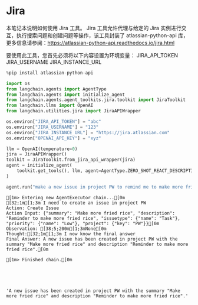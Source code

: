 # Jira

本笔记本说明如何使用 Jira 工具。
Jira 工具允许代理与给定的 Jira 实例进行交互，执行搜索问题和创建问题等操作，该工具封装了 atlassian-python-api 库，更多信息请参阅：https://atlassian-python-api.readthedocs.io/jira.html

要使用此工具，您首先必须将以下内容设置为环境变量：
    JIRA_API_TOKEN
    JIRA_USERNAME
    JIRA_INSTANCE_URL


```python
%pip install atlassian-python-api
```


```python
import os
from langchain.agents import AgentType
from langchain.agents import initialize_agent
from langchain.agents.agent_toolkits.jira.toolkit import JiraToolkit
from langchain.llms import OpenAI
from langchain.utilities.jira import JiraAPIWrapper
```


```python
os.environ["JIRA_API_TOKEN"] = "abc"
os.environ["JIRA_USERNAME"] = "123"
os.environ["JIRA_INSTANCE_URL"] = "https://jira.atlassian.com"
os.environ["OPENAI_API_KEY"] = "xyz"
```


```python
llm = OpenAI(temperature=0)
jira = JiraAPIWrapper()
toolkit = JiraToolkit.from_jira_api_wrapper(jira)
agent = initialize_agent(
    toolkit.get_tools(), llm, agent=AgentType.ZERO_SHOT_REACT_DESCRIPTION, verbose=True
)
```


```python
agent.run("make a new issue in project PW to remind me to make more fried rice")
```

    
    
    [1m> Entering new AgentExecutor chain...[0m
    [32;1m[1;3m I need to create an issue in project PW
    Action: Create Issue
    Action Input: {"summary": "Make more fried rice", "description": "Reminder to make more fried rice", "issuetype": {"name": "Task"}, "priority": {"name": "Low"}, "project": {"key": "PW"}}[0m
    Observation: [38;5;200m[1;3mNone[0m
    Thought:[32;1m[1;3m I now know the final answer
    Final Answer: A new issue has been created in project PW with the summary "Make more fried rice" and description "Reminder to make more fried rice".[0m
    
    [1m> Finished chain.[0m
    




    'A new issue has been created in project PW with the summary "Make more fried rice" and description "Reminder to make more fried rice".'


